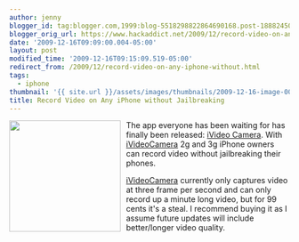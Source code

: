 ```yaml
---
author: jenny
blogger_id: tag:blogger.com,1999:blog-5518298822864690168.post-1888245052389879604
blogger_orig_url: https://www.hackaddict.net/2009/12/record-video-on-any-iphone-without.html
date: '2009-12-16T09:09:00.004-05:00'
layout: post
modified_time: '2009-12-16T09:15:09.519-05:00'
redirect_from: /2009/12/record-video-on-any-iphone-without.html
tags:
  - iphone
thumbnail: '{{ site.url }}/assets/images/thumbnails/2009-12-16-image-0000.jpg'
title: Record Video on Any iPhone without Jailbreaking
---
```


<img alt="" border="0" id="BLOGGER_PHOTO_ID_5415836871437325074" src="{{ site.url }}/assets/images/posts/2009-12-16-image-0000.jpg" style="float:left; margin:0 10px 10px 0; width: 200px; height: 200px;"/>

The app everyone has been waiting for has finally been released: <a href="http://itunes.apple.com/WebObjects/MZStore.woa/wa/browserRedirect?url=itms%253A%252F%252Fitunes.apple.com%252FWebObjects%252FMZStore.woa%252Fwa%252FviewSoftware%253Fid%253D332166209%2526cc%253Dgb%2526mt%253D8">iVideo Camera</a>. With <a href="http://itunes.apple.com/WebObjects/MZStore.woa/wa/browserRedirect?url=itms%253A%252F%252Fitunes.apple.com%252FWebObjects%252FMZStore.woa%252Fwa%252FviewSoftware%253Fid%253D332166209%2526cc%253Dgb%2526mt%253D8">iVideoCamera</a> 2g and 3g iPhone owners can record video without jailbreaking their phones.




<a href="http://itunes.apple.com/WebObjects/MZStore.woa/wa/browserRedirect?url=itms%253A%252F%252Fitunes.apple.com%252FWebObjects%252FMZStore.woa%252Fwa%252FviewSoftware%253Fid%253D332166209%2526cc%253Dgb%2526mt%253D8">iVideoCamera</a> currently only captures video at three frame per second and can only record up a minute long video, but for 99 cents it's a steal. I recommend buying it as I assume future updates will include better/longer video quality.
